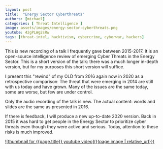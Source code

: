 ```yaml
---
layout: post
title:  "Energy Sector Cyberthreats"
authors: [michael]
categories: [ Threat Intelligence ]
image: assets/images/energy-sector-cyberthreats.png
youtube: 42gPLWg2sRw
tags: [threat-intel, hacktivism, cybercrime, cyberwar, hackers]
---
```

This is new recording of a talk I frequently gave between 2015-2017. It is an open-source intelligence review of emerging Cyber Threats in the Energy Sector. This is a short version of the talk: there was a much longer in-depth version, but for my purposes this short version will suffice.

I present this "rewind" of my OLD from 2016 again now in 2020 as a retrospective comparison: The threat that were emerging in 2014 are still with us today and have grown. Many of the issues are the same today, some are worse, but few are under control.

Only the audio recording of the talk is new. The actual content: words and slides are the same as presented in 2016.

If there is feedback, I will produce a new up-to-date 2020 version. Back in 2015 it was hard to get people in the Energy Sector to prioritize cyber threats even though they were active and serious. Today, attention to these risks is much improved.

[![thumbnail for {{page.title}} youtube video]({{page.image | relative_url}})](https://youtu.be/{{page.youtube}} "{{page.title}}")
